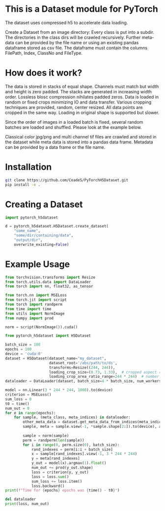 # This is a Dataset module for PyTorch 
The dataset uses compressed h5 to accelerate data loading.

Create a Dataset from an image directory: Every class is put into a subdir. The directories in the class dirs will be crawled recursively.
Further meta-data can be provided by the file name or using an existing pandas dataframe stored as csv file. The dataframe must contain the columns FilePath, Index, ClassNo and FileType. 

# How does it work?

The data is stored in stacks of equal shape. Channels
must match but width and height is zero padded. The stacks
are generated in increasing width order. Lossless blosc 
compression nihilates padded zeros. Data is loaded
in random or fixed crops minimizing IO and data transfer.
Various cropping techniques are provided, random, center
resized. All data points are cropped in the same way.
Loading in original shape is supported but slower.

Since the order of images in a loaded batch is fixed,
several random batches are loaded and shuffled. Please look
at the example below.

Classical color jpg/png and multi channel tif files 
are crawled and stored in the dataset while meta 
data is stored into a pandas data frame. Metadata 
can be provided by a data frame or the file name.

# Installation

```bash
git clone https://github.com/CeadeS/PyTorchH5Dataset.git
pip install -e .
```


# Creating a Dataset

```python
import pytorch_h5dataset

d = pytorch_h5dataset.H5Dataset.create_dataset(
    "some_name",
    "some/dir/containing/data",
    "output/dir",
    overwrite_existing=False)
```

# Example Usage

```python
from torchvision.transforms import Resize
from torch.utils.data import DataLoader
from torch import nn, float32, as_tensor

from torch.nn import MSELoss
from torch.jit import script
from torch import randperm
from time import time
from utils import NormImage
from numpy import prod

norm = script(NormImage()).cuda()

from pytorch_h5dataset import H5Dataset

batch_size = 100
epochs = 100
device = 'cuda:0'
dataset = H5Dataset(dataset_name="my_dataset",
                    dataset_root='/abs/path/to/ds',
                    transforms=Resize((244, 244)),
                    loading_crop_size=(0.73, 1.33),  # cropped aspect ratio 
                    loading_crop_area_ratio_range=244 * 244)  # number of cropped px read more at definition of random_located_sized_crop_function
dataloader = DataLoader(dataset, batch_size=4 * batch_size, num_workers=0)

model = nn.Linear(3 * 244 * 244, 1000).to(device)
criterion = MSELoss()
sum_loss = 0
t0 = time()
num_out = 0
for e in range(epochs):
    for sample, (meta_class, meta_indices) in dataloader:
        other_meta_data = dataset.get_meta_data_from_indices(meta_indices)
        sample, meta = sample.view(-1, *sample.shape[2:]).to(device), as_tensor(meta_class.view(-1), dtype=float32,
                                                                                device=device).requires_grad_(True)
        sample = norm(sample)
        perm = randperm(len(sample))
        for i in range(0, perm.size(0), batch_size):
            rand_indexes = perm[i:i + batch_size]
            x = sample[rand_indexes].view(-1, 3 * 244 * 244)
            y = meta[rand_indexes]
            y_out = model(x).argmax(1).float()
            num_out += prod(y_out.shape)
            loss = criterion(y, y_out)
            loss = loss.sum()
            sum_loss += loss.item()
            loss.backward()
print(f"Time for {epochs} epochs was {time() - t0}")

del dataloader
print(loss, num_out)
```
